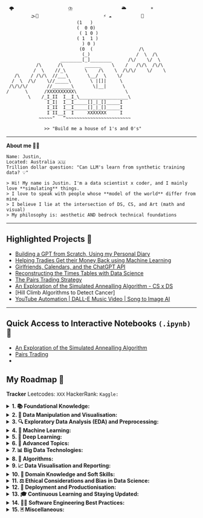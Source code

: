 ```
 🌩️                    ⛈️                  🌥️         ☀️
         🌫️🌈                        ⚡️ ☁️           🌙
                          (1   )
                          (  0 0)
                           ( 1 0 )
                          ( 1  1 )
                            ) 0 )
                           (0  (                 /\
                            (_)                 /  \  /\
                    ________[_]________      /\/    \/  \
           /\      /\        ______    \    /   /\/\  /\/\
          /  \    //_\       \    /\    \  /\/\/    \/    \
   /\    / /\/\  //___\       \__/  \    \/
  /  \  /\/    \//_____\       \ |[]|     \
 /\/\/\/       //_______\       \|__|      \
/      \      /XXXXXXXXXX\                  \
        \    /_I_II  I__I_\__________________\
               I_I|  I__I_____[]_|_[]_____I
               I_II  I__I_____[]_|_[]_____I
               I II__I  I     XXXXXXX     I
            ~~~~~"   “~~~~~~~~~~~~~~~~~~~~~~~~

              >> "Build me a house of 1's and 0's"

```

---

**About me 👦🏻**

```
Name: Justin,
Located: Australia 🇦🇺
Trillion dollar question: "Can LLM's learn from synthetic training data? 💡"

> Hi! My name is Justin. I'm a data scientist x coder, and I mainly love **simulating** things.
> I love to speak with people whose **model of the world** differ from mine.
> I believe I lie at the intersection of DS, CS, and Art (math and visual)
> My philosophy is: aesthetic AND bedrock technical foundations
```
---

## Highlighted Projects 🎨
- [Building a GPT from Scratch, Using my Personal Diary](https://github.com/jl33-ai/diary-gpt/tree/main)
- [Helping Tradies Get their Money Back using Machine Learning](https://github.com/jl33-ai/security-of-payment-dataset)
- [Girlfriends, Calendars, and the ChatGPT API](https://github.com/jl33-ai/girlfriend-gpt-butler)
- [Reconstructing the Times Tables with Data Science](https://github.com/jl33-ai/s9-quant)
- [The Pairs Trading Strategy](https://github.com/jl33-ai/pairs-trading-analysis-and-simulation)
- [An Exploration of the Simulated Annealling Algorithm - CS x DS](https://github.com/jl33-ai/competitive-programming/blob/main/amandas-automaton/simulated_annealing_parameter_optimisation.ipynb)
- [Hill Climb Algorithms to Detect Cancer]
- [YouTube Automation | DALL-E Music Video | Song to Image AI](https://github.com/jl33-ai/song-to-image)

---

## Quick Access to Interactive Notebooks `(.ipynb)` 📒
- [An Exploration of the Simulated Annealling Algorithm](https://github.com/jl33-ai/competitive-programming/blob/main/amandas-automaton/simulated_annealing_parameter_optimisation.ipynb)
- [Pairs Trading](https://github.com/jl33-ai/pairs-trading-analysis-and-simulation/blob/main/Pairs%20Trading%20Strategy.ipynb)
- 

## My Roadmap 🎒

**Tracker**
Leetcodes: `XXX`
HackerRank: ``
Kaggle: ``


<details><summary><strong>1. 📚 Foundational Knowledge:</strong></summary>
   
- ***🧮 Mathematics:*** 
    - 🔢 Linear Algebra
    - ∫ Calculus
    - 🎲 Probability and Statistics | [Notes](https://github.com/jl33-ai/my-notes/blob/main/math-prob-stats) | [Pairs Trading](https://github.com/jl33-ai/pairs-trading-analysis-and-simulation/blob/main/Pairs%20Trading%20Strategy.ipynb) | 
- ***💻 Programming:*** 
    - 🐍 Python: 
        - 📜 Syntax and Basic Concepts | [Tesla](https://github.com/jl33-ai/textbased-elonmusk-game) | 
        - 📚 Data Structures | [DOA]() 
        - ↪️ Control Structures
        - 🔄 Functions
        - 🏭 Object-Oriented Programming
    - 🅡 R (optional, based on preference)
    - 🔍 SQL | [Tickets](https://github.com/jl33-ai/tswift-database)

</details>

<details><summary><strong>2. 💾 Data Manipulation and Visualisation:</strong></summary>
   
- ***🔄 Data Manipulation:***
    - 🧮 Numpy (Python) 
    - 🐼 Pandas (Python) 
    - 🔄 Dplyr (R) 
- ***📊 Data Visualisation:*** 
    - 📉 Matplotlib (Python)
    - 📈 Seaborn (Python)
    - 📊 ggplot2 (R)
    - 🔮 Interactive Visualisation Tools

</details>

<details><summary><strong>3. 🔍 Exploratory Data Analysis (EDA) and Preprocessing:</strong></summary>
	
   - 🕵️‍♀️ Exploratory Data Analysis Techniques
   - ⚙️ Feature Engineering
   - 🧼 Data Cleaning
   - 🚫 Handling Missing Data
   - ⚖️ Data Scaling and Normalisation
   - 🕳️ Outlier Detection and Treatment

</details>

<details><summary><strong>4. 🤖 Machine Learning:</strong></summary>
	
   - ***👨‍🏫 Supervised Learning:***
       - 📈 Regression: 
           - 📊 Linear Regression
           - 📈 Polynomial Regression
           - 🔒 Regularisation Techniques
       - 📊 Classification:
           - ⚖️ Logistic Regression
           - 📍 k-Nearest Neighbours (k-NN)
           - 🛡️ Support Vector Machines (SVM)
           - 🌳 Decision Trees
           - 🌲 Random Forest
           - ⛰️ Gradient Boosting
   - ***🧠 Unsupervised Learning:***
       - 📍 Clustering: 
           - 🎯 K-means
           - 🎈 DBSCAN
           - 🌳 Hierarchical Clustering
       - 📉 Dimensionality Reduction
           - 🔍 Principal Component Analysis (PCA) | [SOP Dataset](https://github.com/jl33-ai/security-of-payment-dataset) | 
           - 🔭 t-Distributed Stochastic Neighbour Embedding (t-SNE)
           - 📊 Linear Discriminant Analysis (LDA)
           - 🔗 Association Rule Learning
   - ***🏆 Reinforcement Learning***
   - ***✅ Model Evaluation and Validation:***
       - 🔁 Cross-validation
       - 🎛️ Hyperparameter Tuning
       - 🏆 Model Selection Techniques
       - 🎯 Evaluation Metrics
   - ***🚀 Advanced Machine Learning*** 
       - 📚 Ensemble Methods (Bagging, Boosting)
       - 📈 Learning Curves and Bias-Variance Tradeoff
       - 💡 Model Interpretability and Explainability (SHAP, LIME)

</details>

<details><summary><strong>5. 🧠 Deep Learning:</strong></summary>
	
   - ***🧠 Neural Networks:***
       - 💡 Perceptron 
       - 📚 Multi-Layer Perceptron (MLP)
   - ***🖼️ Convolutional Neural Networks (CNNs):***
       - 🏷️ Image Classification
       - 🕵️ Object Detection
       - 🎨 Image Segmentation
   - ***🔄 Recurrent Neural Networks (RNNs):***
       - 🔄 Sequence-to-Sequence Models
       - 🏷️ Text Classification
       - 🎭 Sentiment Analysis 
   - ***🕰️ Long Short-Term Memory (LSTM) and Gated Recurrent Units (GRU):***
       - 📅 Time Series Forecasting
       - 📚 Language Modelling 
   - ***🎨 Generative Adversarial Networks (GANs):***
       - 🖼️ Image Synthesis 
       - 🎨 Style Transfer 
       - 🔄 Data Augmentation
   - ***🚀 Advanced Deep Learning:***
	   - 🔍 Attention Mechanisms
	   - 🔄 Transfer Learning
	   - 🎓 Self-Supervised Learning
     - 
</details>

<details><summary><strong>6. 🔬 Advanced Topics:</strong></summary>

   - ***💬 Natural Language Processing (NLP):***
       - 📚 Text Preprocessing
       - 📚 Word Embeddings (e.g., Word2Vec, GloVe)
       - 🔄 Recurrent Neural Networks for NLP
       - 📚 Transformer Models (e.g., BERT, GPT) 
   - ***🕰️ Time Series Analysis:*** 
       - 📈 Time Series Decomposition
       - 🔄 Autoregressive Integrated Moving Average (ARIMA)
       - 🕰️ Seasonal ARIMA (SARIMA)
       - 📈 Exponential Smoothing Methods
       - 📚 Prophet 
   - ***🎯 Recommender Systems:***
       - 🔄 Collaborative Filtering
       - 🎯 Content-Based Filtering
       - 🧮 Matrix Factorization
       - 🔄 Hybrid Methods
   - ***📚 Causal Inference:***
       - 📈 Experimental Design
       - 📚 Observational Studies
       - 📊 Propensity Score Matching
       - 📚 Instrumental Variable Analysis
   - ***🚀 Advanced Deep Learning:***
       - 🏗️ Advanced Architectures (e.g., Transformers, GPT models)
       - 🎨 Generative Models (e.g., VAEs, flow-based models)
       - 🚀 Advanced Techniques for NLP and Computer Vision
   - ***📊 Bayesian Statistics and Probabilistic Programming:***
       - 📚 Bayesian Inference
       - 🔄 Markov Chain Monte Carlo (MCMC)
       - 📊 Probabilistic Graphical Models
       - 📚 Stan, PyMC3, or Edward for Probabilistic Programming
   - ***🤖 Automated Machine Learning (AutoML)***
   - ***🏭 Data Engineering:***
	   - 🔄 ETL (Extract, Transform, Load) processes
	   - 🏭 Data Warehousing
   - ***🚀 Advanced Deep Learning (continued from Deep Learning section):***
	   - 🔍 Attention Mechanisms
           - 🔄 Transfer Learning
	   - 🎓 Self-Supervised Learning

</details>

<details><summary><strong>7. 📊 Big Data Technologies:</strong></summary>

   - 🐘 Hadoop
   - 📂 HDFS
   - 🔄 MapReduce
   - ***💥 Spark:***
       - 📚 RDDs
       - 📊 DataFrames
       - 📚 MLlib
   - ***📂 NoSQL Databases:***
       - 🐵 MongoDB
       - 🚀 Cassandra
       - 🐘 HBase
       - 🛋️ Couchbase
   - ***📡 Stream Processing Frameworks***
       - 📡 Apache Kafka
       - 📡 Apache Flink
       - 🌪️ Apache Storm

</details>

<details><summary><strong>8. 💠 Algorithms:</strong></summary>
   
- Hill Climb
- Genetic Algorithm; Beam Search
- 

</details>

<details><summary><strong>9. 📈 Data Visualisation and Reporting:</strong></summary>

   - ***🎛️ Dashboarding Tools:***
       - 📊 Tableau
       - 💥 PowerBI 
       - 🐍 Dash (Python)
       - 🅡 Shiny (R)
   - 📖 Storytelling with Data
   - 🗣️ Effective Communication

</details>

<details><summary><strong>10. 🎯 Domain Knowledge and Soft Skills:</strong></summary>

   - 🏭 Industry-specific Knowledge
   - 💡 Problem-solving
   - 🗣️ Communication Skills
   - ⏱️ Time Management
   - 👥 Teamwork
   - ***💼 Business Acumen:***
	   - 📈 Understanding of business metrics and Key Performance Indicators (KPIs)
	   - 🔀 Ability to translate business problems into data problems and vice versa

</details>

<details><summary><strong>11. ⚖️ Ethical Considerations and Bias in Data Science:</strong></summary>

   - ⚖️ Fairness in Machine Learning
   - ⚖️ Bias Detection and Mitigation
   - 🔐 Privacy and Data Security
   - 🧲 Zook's 5 [A](https://journals.plos.org/ploscompbiol/article?id=10.1371/journal.pcbi.1005399)
   - ***🔏 Data Privacy and Governance:***
	   - 📚 Understanding regulations like GDPR, CCPA
	   - 🔏 Data anonymisation and pseudonymisation techniques

</details>

<details><summary><strong>12. 🚀 Deployment and Productionisation:</strong></summary>

   - 🏭 Model Deployment Techniques
   - 📦 Containerisation (e.g., Docker)
   - 🌐 Model Serving and APIs | [GPT Butler](https://github.com/jl33-ai/girlfriend-gpt-butler) | 
   - 📈 Scalability and Performance Optimisation
   - ***🧑‍💻 Project Management and Collaboration Tools:***
	   - 📚 Knowledge of version control systems like Git
	   - 🗂️ Familiarity with project management tools (JIRA, Asana, etc.)
	   - 👥 Experience with collaborative coding platforms (GitHub, GitLab, etc.)
    
</details>

<details><summary><strong>13. 🎓 Continuous Learning and Staying Updated:</strong></summary>

   - 🌐 Online Courses and Tutorials
   - 📖 [Books and Research Papers]()
   - 🎙️ [Great Podcasts]()
   - 📚 Conferences and Workshops
   - 👥 Networking and Community Engagement

</details>

<details><summary><strong>14. 👨‍💻 Software Engineering Best Practices:</strong></summary>
	
   - ✏️ Writing clean, efficient, and reusable code
   - 🐜 Code testing and debugging
   - 🏗️ Understanding of design principles and architectural patterns
   - 💻 Familiarity with Integrated Development Environments (IDEs)

</details>

<details><summary><strong>15.  🃏  Miscellaneous:</strong></summary>
   
- [ ] ✏️ Consulting
- [ ] 🚲 Wheelie
- [ ] 💸 Economics
- [ ] 🏀 Dunk
- [ ] 📕 Write a Book
- [ ] 🗣️ Zhōngwén
- [ ] 🧱 App
- 🟥🟧🟨🟩🟦🟪 | [Poetry](https://github.com/jl33-ai/poetry-in-python) | [Graphic Design](https://github.com/jl33-ai/graphic-design/tree/main) | 

</details>
